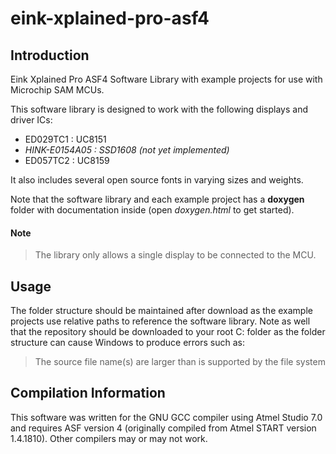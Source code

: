 # eink-xplained-pro-asf4

## Introduction

Eink Xplained Pro ASF4 Software Library with example projects for use with Microchip SAM MCUs.

This software library is designed to work with the following displays and driver ICs:

- ED029TC1 : UC8151
- *HINK-E0154A05 : SSD1608 (not yet implemented)*
- ED057TC2 : UC8159

It also includes several open source fonts in varying sizes and weights.

Note that the software library and each example project has a **doxygen** folder with documentation inside (open *doxygen.html* to get started).

#### Note
> The library only allows a single display to be connected to the MCU.

## Usage 

The folder structure should be maintained after download as the example projects use relative paths to reference the software library. Note as well that the repository should be downloaded to your root C: folder as the folder structure can cause Windows to produce errors such as:
> The source file name(s) are larger than is supported by the file system

## Compilation Information

This software was written for the GNU GCC compiler using Atmel Studio 7.0 and requires ASF version 4 (originally compiled from Atmel START version 1.4.1810). Other compilers may or may not work.

